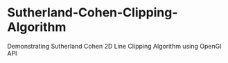 # Sutherland-Cohen-Clipping-Algorithm
Demonstrating Sutherland Cohen 2D Line Clipping Algorithm using OpenGl API
